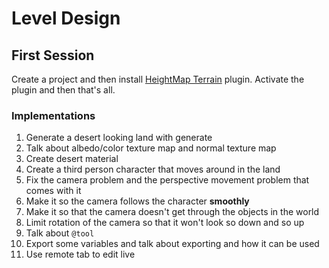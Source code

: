 # Level Design

## First Session

Create a project and then install [HeightMap Terrain](https://github.com/Zylann/godot_heightmap_plugin) plugin.
Activate the plugin and then that's all.

### Implementations

1. Generate a desert looking land with generate
2. Talk about albedo/color texture map and normal texture map
3. Create desert material
4. Create a third person character that moves around in the land
5. Fix the camera problem and the perspective movement problem that comes with it
6. Make it so the camera follows the character **smoothly**
7. Make it so that the camera doesn't get through the objects in the world
8. Limit rotation of the camera so that it won't look so down and so up
9. Talk about `@tool`
10. Export some variables and talk about exporting and how it can be used
11. Use remote tab to edit live
